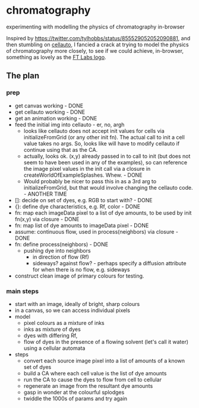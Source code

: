 # chromatography
experimenting with modelling the physics of chromatography in-browser

Inspired by https://twitter.com/tylhobbs/status/855529052052090881, and then stumbling on [cellauto](http://sanojian.github.io/cellauto/), I fancied a crack at trying to model the physics of chromatography more closely, to see if we could achieve, in-browser, something as lovely as the [FT Labs logo](http://labs.ft.com).

## The plan

### prep

* get canvas working - DONE
* get cellauto working - DONE
* get an animation working - DONE
* feed the initial img into cellauto - er, no, argh
   * looks like cellauto does not accept init values for cells via initializeFromGrid (or any other init fn). The actual call to init a cell value takes no args. So, looks like will have to modify cellauto if continue using that as the CA.
   * actually, looks ok. (x,y) already passed in to call to init (but does not seem to have been used in any of the examples), so can reference the image pixel values in the init call via a closure in createWorldOfExampleSplashes. Whew. - DONE
   * Would probably be nicer to pass this in as a 3rd arg to initializeFromGrid, but that would involve changing the cellauto code.  - ANOTHER TIME
* []: decide on set of dyes, e.g. RGB to start with? - DONE
* {}: define dye characteristics, e.g. Rf, color - DONE
* fn: map each imageData pixel to a list of dye amounts, to be used by init fn(x,y) via closure - DONE
* fn: map list of dye amounts to imageData pixel - DONE
* assume: continuous flow, used in process(neighbors) via closure - DONE
* fn: define process(neighbors) - DONE
   * pushing dye into neighbors
      * in direction of flow (Rf)
      * sideways? against flow? - perhaps specify a diffusion attribute for when there is no flow, e.g. sideways
* construct clean image of primary colours for testing.

### main steps

* start with an image, ideally of bright, sharp colours
* in a canvas, so we can access individual pixels
* model
   * pixel colours as a mixture of inks
   * inks as mixture of dyes
   * dyes with differing Rf,
   * flow of dyes in the presence of a flowing solvent (let's call it water) using a cellular automata
* steps
   * convert each source image pixel into a list of amounts of a known set of dyes
   * build a CA where each cell value is the list of dye amounts   
   * run the CA to cause the dyes to flow from cell to cellular
   * regenerate an image from the resultant dye amounts
   * gasp in wonder at the colourful splodges
   * twiddle the 1000s of params and try again
